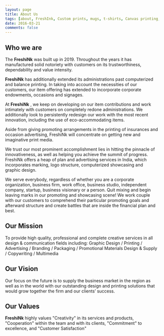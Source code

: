 ```yaml
---
layout: page
title: About Us
tags: [about, FreshInk, Custom prints, mugs, t-shirts, Canvas printing, cards, invitations, photo frames]
date: 2016-03-21
comments: false
---
```


## Who we are
The **FreshiNk** was built up in 2019. Throughout the years it has manufactured solid notoriety with customers on its trustworthiness, dependability and value intensity.

**FreshiNk** has additionally extended its administrations past computerized and balance printing. In taking into account the necessities of our customers, our item offering has extended to incorporate corporate endowments, occasions and signages.

At **FreshiNk** , we keep on developing on our item contributions and work intimately with customers on completely redone administrations. We additionally look to persistently redesign our work with the most recent innovation, including the use of eco-accommodating items.

Aside from giving promoting arrangements in the printing of insurances and occasion advertising, FreshiNk will concentrate on getting new and imaginative print media.

We trust our most prominent accomplishment lies in hitting the pinnacle of innovativeness, as well as helping you achieve the summit of progress. FreshiNk offers a heap of plan and advertising services in India, which incorporates marking, logo structure, computerized showcasing and graphic design.

We serve everybody, regardless of whether you are a corporate organization, business firm, work office, business studio, independent company, startup, business visionary or a person. Quit mixing and begin leaving marks in our promoting and showcasing scene!                                                                                                                                                                            We work couple with our customers to comprehend their particular promoting goals and afterward structure and create battles that are inside the financial plan and best.


## Our Mission
To provide high quality, professional and complete creative services in all design & communication fields including:
Graphic Design  / Printing  /  Advertising  /  Branding  /  Packaging  /  Promotional Materials Design & Supply  /  Copywriting  /   Multimedia

## Our Vision
Our focus on the future is to supply the business market in the region as well as in the world with our outstanding design and printing solutions that would grow together the firm and our clients’ success.

## Our Values
**FreshiNk** highly values "Creativity" in its services and products, "Cooperation" within the team and with its clients, "Commitment" to excellence, and "Customer Satisfaction"

<!---
{% capture images %}
    https://cloud.githubusercontent.com/assets/754514/14509720/61c61058-01d6-11e6-93ab-0918515ecd56.png
    https://cloud.githubusercontent.com/assets/754514/14509716/61ac6c8e-01d6-11e6-879f-8308883de790.png
{% endcapture %}

## Getting Started

To learn how to install and use this theme check out the [Setup Guide](http://taylantatli.me/Moon/moon-theme/) for more information.
      
[Install Moon](https://github.com/TaylanTatli/Moon){: .btn}
-->
